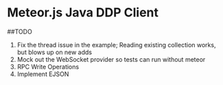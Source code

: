 Meteor.js Java DDP Client
=========================

##TODO

1.  Fix the thread issue in the example;  Reading existing collection works, but blows up on new adds
2.  Mock out the WebSocket provider so tests can run without meteor
2.  RPC Write Operations
3.  Implement EJSON
